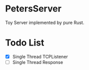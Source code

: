 # PetersServer

Toy Server implemented by pure Rust.

# Todo List

- [x] Single Thread TCPListener
- [ ] Single Thread Response